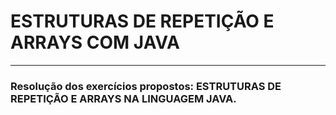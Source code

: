 # ESTRUTURAS DE REPETIÇÃO E ARRAYS COM JAVA
---
### Resolução dos exercícios propostos: **ESTRUTURAS DE REPETIÇÃO E ARRAYS NA LINGUAGEM JAVA**.
